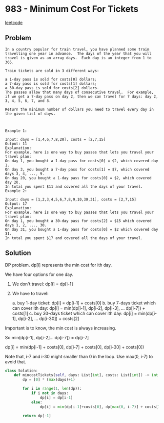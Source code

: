 # 983 - Minimum Cost For Tickets

[leetcode](https://leetcode.com/problems/minimum-cost-for-tickets/)

## Problem

    In a country popular for train travel, you have planned some train travelling one year in advance.  The days of the year that you will travel is given as an array days.  Each day is an integer from 1 to 365.
    
    Train tickets are sold in 3 different ways:
    
    a 1-day pass is sold for costs[0] dollars;
    a 7-day pass is sold for costs[1] dollars;
    a 30-day pass is sold for costs[2] dollars.
    The passes allow that many days of consecutive travel.  For example, if we get a 7-day pass on day 2, then we can travel for 7 days: day 2, 3, 4, 5, 6, 7, and 8.
    
    Return the minimum number of dollars you need to travel every day in the given list of days.
    
     
    
    Example 1:
    
    Input: days = [1,4,6,7,8,20], costs = [2,7,15]
    Output: 11
    Explanation: 
    For example, here is one way to buy passes that lets you travel your travel plan:
    On day 1, you bought a 1-day pass for costs[0] = $2, which covered day 1.
    On day 3, you bought a 7-day pass for costs[1] = $7, which covered days 3, 4, ..., 9.
    On day 20, you bought a 1-day pass for costs[0] = $2, which covered day 20.
    In total you spent $11 and covered all the days of your travel.
    Example 2:
    
    Input: days = [1,2,3,4,5,6,7,8,9,10,30,31], costs = [2,7,15]
    Output: 17
    Explanation: 
    For example, here is one way to buy passes that lets you travel your travel plan:
    On day 1, you bought a 30-day pass for costs[2] = $15 which covered days 1, 2, ..., 30.
    On day 31, you bought a 1-day pass for costs[0] = $2 which covered day 31.
    In total you spent $17 and covered all the days of your travel.

## Solution

DP problem. dp[i] represents the min cost for ith day.

We have four options for one day.

1.  We don't travel: dp[i] = dp[i-1]

2.  We have to travel:
    
    a. buy 1-day ticket: dp[i] = dp[i-1] + costs[0] b. buy 7-days ticket which can cover ith day: dp[i] = min(dp[i-1], dp[i-2], dp[i-3], &#x2026; dp[i-7]) + costs[1] c. buy 30-days ticket which can cover ith day: dp[i] = min(dp[i-1], dp[i-2], &#x2026; dp[i-30]) + costs[2]

Important is to know, the min cost is always increasing.

So min(dp[i-1], dp[i-2]&#x2026; dp[i-7]) = dp[i-7]

dp[i] = min(dp[i-1] + costs[0], dp[i-7] + costs[0], dp[i-30] + costs[0])

Note that, i-7 and i-30 might smaller than 0 in the loop. Use max(0, i-7) to avoid that.

```python
class Solution:
    def mincostTickets(self, days: List[int], costs: List[int]) -> int:
        dp = [0] * (max(days)+1)

        for i in range(1, len(dp)):
            if i not in days:
                dp[i] = dp[i-1]
            else:
                dp[i] = min(dp[i-1]+costs[0], dp[max(0, i-7)] + costs[1], dp[max(0, i-30)] + costs[2])

        return dp[-1]
```

